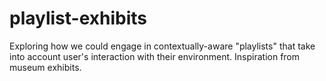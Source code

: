 # playlist-exhibits
Exploring how we could engage in contextually-aware "playlists" that take into account user's interaction with their environment. Inspiration from museum exhibits.
